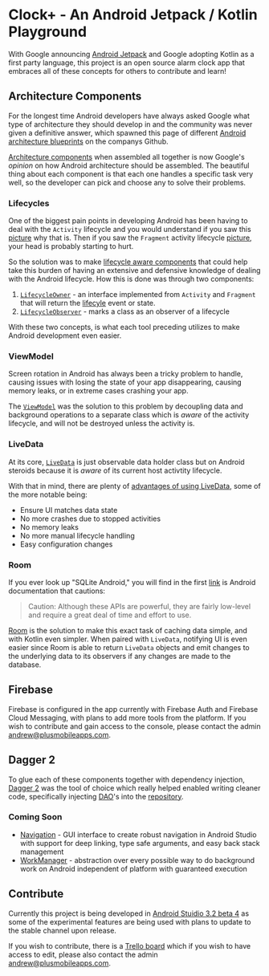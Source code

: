 # Clock+ - An Android Jetpack / Kotlin Playground

With Google announcing [Android Jetpack](https://developer.android.com/jetpack/) and Google adopting Kotlin as a first party language, this project is an open source alarm clock app that embraces all of these concepts for others to contribute and learn!


## Architecture Components

For the longest time Android developers have always asked Google what type of architecture they should develop in and the community was never given a definitive answer, which spawned this page of different [Android architecture blueprints](https://github.com/googlesamples/android-architecture) on the companys Github. 

[Architecture components](https://developer.android.com/topic/libraries/architecture/) when assembled all together is now Google's *opinion* on how Android architecture should be assembled. The beautiful thing about each component is that each one handles a specific task very well, so the developer can pick and choose any to solve their problems.

### Lifecycles

One of the biggest pain points in developing Android has been having to deal with the `Activity` lifecycle and you would understand if you saw this [picture](https://developer.android.com/guide/components/activities/activity-lifecycle#alc) why that is. Then if you saw the `Fragment` activity lifecycle [picture](https://developer.android.com/guide/components/fragments#Creating), your head is probably starting to hurt. 

So the solution was to make [lifecycle aware components](https://developer.android.com/topic/libraries/architecture/lifecycle) that could help take this burden of having an extensive and defensive knowledge of dealing with the Android lifecycle. How this is done was through two components:

1. [`LifecycleOwner`](https://developer.android.com/topic/libraries/architecture/lifecycle#lco) - an interface implemented from `Activity` and `Fragment` that will return the [lifecyle](https://developer.android.com/topic/libraries/architecture/lifecycle#lc) event or state.
2. [`LifecycleObserver`](https://developer.android.com/reference/android/arch/lifecycle/LifecycleObserver) - marks a class as an observer of a lifecycle

With these two concepts, is what each tool preceding utilizes to make Android development even easier. 

### ViewModel

Screen rotation in Android has always been a tricky problem to handle, causing issues with losing the state of your app disappearing, causing memory leaks, or in extreme cases crashing your app. 

The [`ViewModel`](https://developer.android.com/topic/libraries/architecture/viewmodel) was the solution to this problem by decoupling data and background operations to a separate class which is *aware* of the activity lifecycle, and will not be destroyed unless the activity is.  


### LiveData

At its core, [`LiveData`](https://developer.android.com/topic/libraries/architecture/livedata) is just observable data holder class but on Android steroids because it is *aware* of its current host activtity lifecycle. 

With that in mind, there are plenty of [advantages of using LiveData](https://developer.android.com/topic/libraries/architecture/livedata#the_advantages_of_using_livedata), some of the more notable being: 

*  Ensure UI matches data state
*  No more crashes due to stopped activities
*  No memory leaks
*  No more manual lifecycle handling
*  Easy configuration changes

### Room

If you ever look up "SQLite Android," you will find in the first [link](https://developer.android.com/training/data-storage/sqlite) is Android documentation that cautions:

> Caution: Although these APIs are powerful, they are fairly low-level and require a great deal of time and effort to use. 

[Room](https://developer.android.com/topic/libraries/architecture/room) is the solution to make this exact task of caching data simple, and with Kotlin even simpler. When paired with `LiveData`, notifying UI is even easier since Room is able to return `LiveData` objects and emit changes to the underlying data to its observers if any changes are made to the database.


## Firebase

Firebase is configured in the app currently with Firebase Auth and Firebase Cloud Messaging, with plans to add more tools from the platform. If you wish to contribute and gain access to the console, please contact the admin [andrew@plusmobileapps.com](mailto:andrew@plusmobileapps.com). 


## Dagger 2

To glue each of these components together with dependency injection, [Dagger 2](https://google.github.io/dagger/) was the tool of choice which really helped enabled writing cleaner code, specifically injecting [DAO](https://developer.android.com/training/data-storage/room/accessing-data)'s into the [repository](https://developer.android.com/jetpack/docs/guide#connecting_viewmodel_and_the_repository). 

### Coming Soon

* [Navigation](https://developer.android.com/topic/libraries/architecture/navigation.html) - GUI interface to create robust navigation in Android Studio with support for deep linking, type safe arguments, and easy back stack management 
* [WorkManager](https://developer.android.com/topic/libraries/architecture/workmanager) - abstraction over every possible way to do background work on Android independent of platform with guaranteed execution

## Contribute

Currently this project is being developed in [Android Stuidio 3.2 beta 4](https://developer.android.com/studio/preview/) as some of the experimental features are being used with plans to update to the stable channel upon release. 

If you wish to contribute, there is a [Trello board](https://trello.com/b/gpvd905I) which if you wish to have access to edit, please also contact the admin [andrew@plusmobileapps.com](mailto:andrew@plusmobileapps.com).

